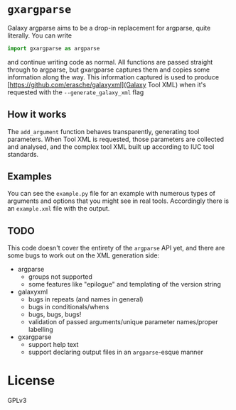 # `gxargparse`

Galaxy argparse aims to be a drop-in replacement for argparse, quite literally.
You can write

```python
import gxargparse as argparse
```

and continue writing code as normal. All functions are passed straight through
to argparse, but gxargparse captures them and copies some information along the
way. This information captured is used to produce [https://github.com/erasche/galaxyxml](Galaxy Tool XML) when it's
requested with the `--generate_galaxy_xml` flag

## How it works

The `add_argument` function behaves transparently, generating tool parameters.
When Tool XML is requested, those parameters are collected and analysed, and
the complex tool XML built up according to IUC tool standards.

## Examples

You can see the `example.py` file for an example with numerous types of
arguments and options that you might see in real tools. Accordingly there is an `example.xml` file with the output.

## TODO

This code doesn't cover the entirety of the `argparse` API yet, and there are some bugs to work out on the XML generation side:

- argparse
    - groups not supported
    - some features like "epilogue" and templating of the version string
- galaxyxml
    - bugs in repeats (and names in general)
    - bugs in conditionals/whens
    - bugs, bugs, bugs!
    - validation of passed arguments/unique parameter names/proper labelling
- gxargparse
    - support help text
    - support declaring output files in an `argparse`-esque manner

# License

GPLv3

